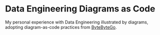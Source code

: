 # Data Engineering Diagrams as Code

My personal experience with Data Engineering illustrated by diagrams, adopting diagram-as-code practices from [ByteByteGo](https://blog.bytebytego.com/p/diagram-as-code).
